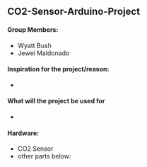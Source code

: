 ## CO2-Sensor-Arduino-Project

#### Group Members:
- Wyatt Bush
- Jewel Maldonado

#### Inspiration for the project/reason:
- 
#### What will the project be used for
- 
#### Hardware:
- CO2 Sensor
- other parts below:
